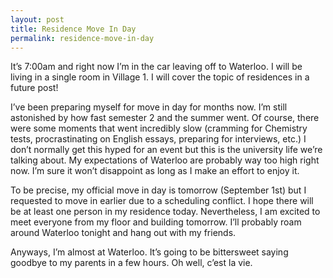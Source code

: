 ```yaml
---
layout: post
title: Residence Move In Day
permalink: residence-move-in-day
---
```


It’s 7:00am and right now I’m in the car leaving off to Waterloo. I will be living in a single room in Village 1. I will cover the topic of residences in a future post!

I’ve been preparing myself for move in day for months now. I’m still astonished by how fast semester 2 and the summer went. Of course, there were some moments that went incredibly slow (cramming for Chemistry tests, procrastinating on English essays, preparing for interviews, etc.) I don’t normally get this hyped for an event but this is the university life we’re talking about. My expectations of Waterloo are probably way too high right now. I’m sure it won’t disappoint as long as I make an effort to enjoy it.

To be precise, my official move in day is tomorrow (September 1st) but I requested to move in earlier due to a scheduling conflict. I hope there will be at least one person in my residence today. Nevertheless, I am excited to meet everyone from my floor and building tomorrow. I’ll probably roam around Waterloo tonight and hang out with my friends.

Anyways, I’m almost at Waterloo. It’s going to be bittersweet saying goodbye to my parents in a few hours. Oh well, c’est la vie.
